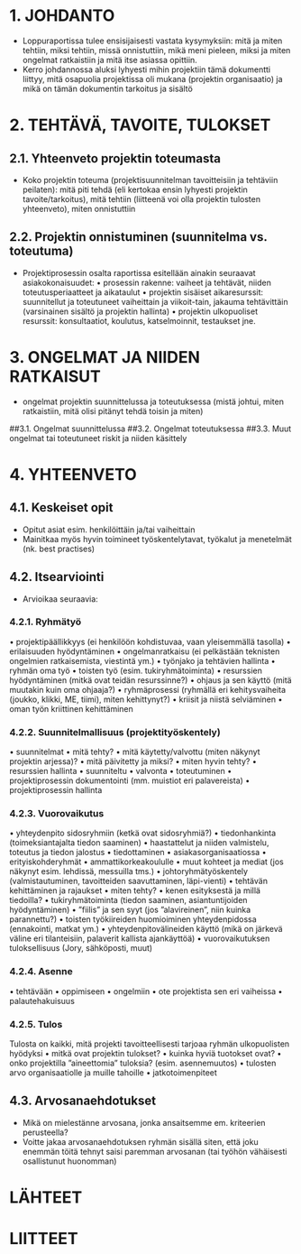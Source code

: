# 1.	JOHDANTO	
* Loppuraportissa tulee ensisijaisesti vastata kysymyksiin: mitä ja miten tehtiin, miksi tehtiin, missä onnistuttiin, mikä meni pieleen, miksi ja miten ongelmat ratkaistiin ja mitä itse asiassa opittiin.
* Kerro johdannossa aluksi lyhyesti mihin projektiin tämä dokumentti liittyy, mitä osapuolia projektissa oli mukana (projektin organisaatio) ja mikä on tämän dokumentin tarkoitus ja sisältö

# 2.	TEHTÄVÄ, TAVOITE, TULOKSET

## 2.1.	Yhteenveto projektin toteumasta
* Koko projektin toteuma (projektisuunnitelman tavoitteisiin ja tehtäviin peilaten): mitä piti tehdä (eli kertokaa ensin lyhyesti projektin tavoite/tarkoitus), mitä tehtiin (liitteenä voi olla projektin tulosten yhteenveto), miten onnistuttiin

## 2.2.	 Projektin onnistuminen (suunnitelma vs. toteutuma)
* Projektiprosessin osalta raportissa esitellään ainakin seuraavat asiakokonaisuudet:
•	prosessin rakenne: vaiheet ja tehtävät, niiden toteutusperiaatteet ja aikataulut
•	projektin sisäiset aikaresurssit: suunnitellut ja toteutuneet vaiheittain ja viikoit-tain, jakauma tehtävittäin (varsinainen sisältö ja projektin hallinta)
•	projektin ulkopuoliset resurssit: konsultaatiot, koulutus, katselmoinnit, testaukset jne.

# 3.	ONGELMAT JA NIIDEN RATKAISUT
* ongelmat projektin suunnittelussa ja toteutuksessa (mistä johtui, miten ratkaistiin, mitä olisi pitänyt tehdä toisin ja miten)

##3.1.	Ongelmat suunnittelussa
##3.2.	Ongelmat toteutuksessa
##3.3.	Muut ongelmat tai toteutuneet riskit ja niiden käsittely

# 4.	YHTEENVETO
## 4.1.	Keskeiset opit
* Opitut asiat esim. henkilöittäin ja/tai vaiheittain
* Mainitkaa myös hyvin toimineet työskentelytavat, työkalut ja menetelmät (nk. best practises)

## 4.2.	Itsearviointi
* Arvioikaa seuraavia:

### 4.2.1.	Ryhmätyö
•	projektipäällikkyys (ei henkilöön kohdistuvaa, vaan yleisemmällä tasolla)
•	erilaisuuden hyödyntäminen
•	ongelmanratkaisu (ei pelkästään teknisten ongelmien ratkaisemista, viestintä ym.)
•	työnjako ja tehtävien hallinta
•	ryhmän oma työ 
•	toisten työ (esim. tukiryhmätoiminta)
•	resurssien hyödyntäminen (mitkä ovat teidän resurssinne?)
•	ohjaus ja sen käyttö (mitä muutakin kuin oma ohjaaja?)
•	ryhmäprosessi (ryhmällä eri kehitysvaiheita (joukko, klikki, ME, tiimi), miten kehittynyt?)
•	kriisit ja niistä selviäminen 
•	oman työn kriittinen kehittäminen	

### 4.2.2.	Suunnitelmallisuus (projektityöskentely) 
•	suunnitelmat
•	mitä tehty?
•	mitä käytetty/valvottu (miten näkynyt projektin arjessa)?
•	mitä päivitetty ja miksi?
•	miten hyvin tehty?
•	resurssien hallinta
•	suunniteltu
•	valvonta
•	toteutuminen
•	projektiprosessin dokumentointi (mm. muistiot eri palavereista)
•	projektiprosessin hallinta

### 4.2.3.	Vuorovaikutus
•	yhteydenpito sidosryhmiin (ketkä ovat sidosryhmiä?)
•	tiedonhankinta (toimeksiantajalta tiedon saaminen)
•	haastattelut ja niiden valmistelu, toteutus ja tiedon jalostus
•	tiedottaminen
•	asiakasorganisaatiossa
•	erityiskohderyhmät
•	ammattikorkeakoululle
•	muut kohteet ja mediat (jos näkynyt esim. lehdissä, messuilla tms.)
•	johtoryhmätyöskentely (valmistautuminen, tavoitteiden saavuttaminen, läpi-vienti)
•	tehtävän kehittäminen ja rajaukset 
•	miten tehty?
•	kenen esityksestä ja millä tiedoilla?
•	tukiryhmätoiminta (tiedon saaminen, asiantuntijoiden hyödyntäminen)
•	”fiilis” ja sen syyt (jos ”alavireinen”, niin kuinka parannettu?)
•	toisten työkiireiden huomioiminen yhteydenpidossa (ennakointi, matkat ym.)
•	yhteydenpitovälineiden käyttö (mikä on järkevä väline eri tilanteisiin, palaverit kallista ajankäyttöä)
•	vuorovaikutuksen tuloksellisuus (Jory, sähköposti, muut)

### 4.2.4.	Asenne
•	tehtävään 
•	oppimiseen 
•	ongelmiin
•	ote projektista sen eri vaiheissa
•	palautehakuisuus

### 4.2.5.	Tulos
Tulosta on kaikki, mitä projekti tavoitteellisesti tarjoaa ryhmän ulkopuolisten hyödyksi
•	mitkä ovat projektin tulokset? 
•	kuinka hyviä tuotokset ovat?
•	onko projektilla ”aineettomia” tuloksia? (esim. asennemuutos)
•	tulosten arvo organisaatiolle ja muille tahoille
•	jatkotoimenpiteet

## 4.3.	Arvosanaehdotukset
* Mikä on mielestänne arvosana, jonka ansaitsemme em. kriteerien perusteella?
* Voitte jakaa arvosanaehdotuksen ryhmän sisällä siten, että joku enemmän töitä tehnyt saisi paremman arvosanan (tai työhön vähäisesti osallistunut huonomman)

# LÄHTEET

# LIITTEET
